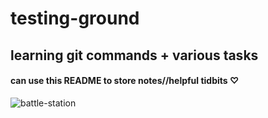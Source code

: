 # testing-ground

## learning git commands + various tasks

#### can use this README to store notes//helpful tidbits ♡

![battle-station](https://github.com/kati3codes/testing-ground/assets/144851274/3a4c148c-c6ed-4fd4-b849-d257cb7e54bf)
